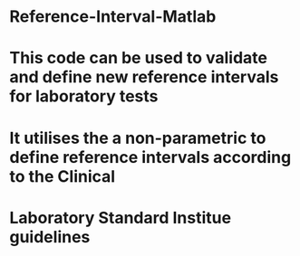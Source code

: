 # Reference-Interval-Matlab
# This code can be used to validate and define new reference intervals for laboratory tests 
# It utilises the a non-parametric to define reference intervals according to the Clinical
# Laboratory Standard Institue guidelines
